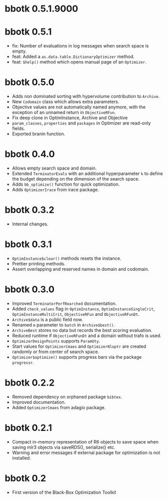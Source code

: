 # bbotk 0.5.1.9000

# bbotk 0.5.1

* fix: Number of evaluations in log messages when search space is empty.
* feat: Added a `as.data.table.DictionaryOptimizer` method.
* feat: `$help()` method which opens manual page of an `Optimizer`.

# bbotk 0.5.0

* Adds non dominated sorting with hypervolume contribution to `Archive`.
* New `Codomain` class which allows extra parameters.
* Objective values are not automatically named anymore, with the exception of
  an unnamed return in `ObjectiveRFun`.
* Fix deep clone in OptimInstance, Archive and Objective
* `param_classes`, `properties` and `packages` in Optimizer are read-only
  fields.
* Exported branin function.

# bbotk 0.4.0

* Allows empty search space and domain.
* Extended `TerminatorEvals` with an additional hyperparameter `k` to define the
  budget depending on the dimension of the search space.
* Adds `bb_optimize()` function for quick optimization.
* Adds `OptimizerIrace` from irace package.

# bbotk 0.3.2

* Internal changes.

# bbotk 0.3.1

* `OptimInstance$clear()` methods resets the instance.
* Prettier printing methods.
* Assert overlapping and reserved names in domain and codomain.

# bbotk 0.3.0

* Improved `TerminatorPerfRearched` documentation.
* Added `check_values` flag in `OptimInstance`, `OptimInstanceSingleCrit`,
  `OptimInstanceMultiCrit`, `ObjectiveRFun` and `ObjectiveRFunDt`.
* `Archive$data` is a public field now.
* Renamed `m` parameter to `batch` in `Archive$best()`.
* `ArchiveBest` stores no data but records the best scoring evaluation.
* Reduced runtime if `ObjectiveRFunDt` and a domain without trafo is used.
* `OptimizerDesignPoints` supports `ParamUty`.
* Start values for `OptimizerCmaes` and `OptimizerNloptr` are created randomly
  or from center of search space.
* `Optimizer$optimize()` supports progress bars via the package `progressr`.

# bbotk 0.2.2

* Removed dependency on orphaned package `bibtex`.
* Improved documentation.
* Added `OptimizerCmaes` from adagio package.

# bbotk 0.2.1

* Compact in-memory representation of R6 objects to save space when
  saving mlr3 objects via saveRDS(), serialize() etc.
* Warning and error messages if external package for optimization is
  not installed.

# bbotk 0.2

* First version of the Black-Box Optimization Toolkit
